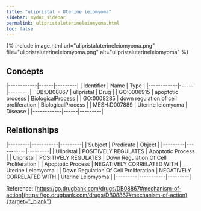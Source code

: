 ```yaml
---
title: "ulipristal - Uterine leiomyoma"
sidebar: mydoc_sidebar
permalink: ulipristaluterineleiomyoma.html
toc: false 
---
```


{% include image.html url="ulipristaluterineleiomyoma.png" file="ulipristaluterineleiomyoma.png" alt="ulipristaluterineleiomyoma" %}

## Concepts

|------------|------|---------|
| Identifier | Name | Type    |
|------------|------|---------|
| DB:DB08867 | ulipristal | Drug |
| GO:0006915 | apoptotic process | BiologicalProcess |
| GO:0008285 | down regulation of cell proliferation | BiologicalProcess |
| MESH:D007889 | Uterine leiomyoma | Disease |
|------------|------|---------|

## Relationships

|---------|-----------|---------|
| Subject | Predicate | Object  |
|---------|-----------|---------|
| Ulipristal | POSITIVELY REGULATES | Apoptotic Process |
| Ulipristal | POSITIVELY REGULATES | Down Regulation Of Cell Proliferation |
| Apoptotic Process | NEGATIVELY CORRELATED WITH | Uterine Leiomyoma |
| Down Regulation Of Cell Proliferation | NEGATIVELY CORRELATED WITH | Uterine Leiomyoma |
|---------|-----------|---------|

Reference: [https://go.drugbank.com/drugs/DB08867#mechanism-of-action](https://go.drugbank.com/drugs/DB08867#mechanism-of-action){:target="_blank"}